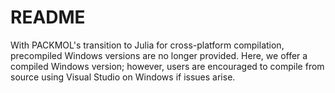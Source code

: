 README
======
With PACKMOL's transition to Julia for cross-platform compilation, precompiled Windows versions are no longer provided. Here, we offer a compiled Windows version; however, users are encouraged to compile from source using Visual Studio on Windows if issues arise.
